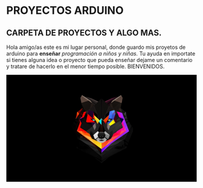 # PROYECTOS ARDUINO
## CARPETA DE PROYECTOS Y ALGO MAS.
Hola amigo/as este es mi lugar personal, donde guardo mis proyetos de arduino para **enseñar** *programación a niños y niñas.* Tu ayuda en importate si tienes alguna idea o proyecto que pueda enseñar dejame un comentario y tratare de hacerlo en el menor tiempo posible. BIENVENIDOS.



![texto cualquiera por si no carga la imagen](https://github.com/jandrs300/ARDUINO/blob/master/lobo.jpg)

